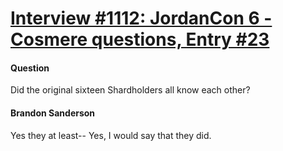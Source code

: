 # [Interview #1112: JordanCon 6 - Cosmere questions, Entry #23](https://www.theoryland.com/intvmain.php?i=1112#23)

#### Question

Did the original sixteen Shardholders all know each other?

#### Brandon Sanderson

Yes they at least-- Yes, I would say that they did.

